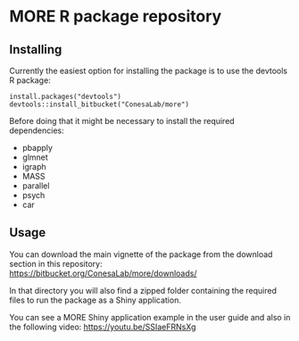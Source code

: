 # MORE R package repository

## Installing

Currently the easiest option for installing the package is to use the devtools R package:

    install.packages("devtools")
    devtools::install_bitbucket("ConesaLab/more")

Before doing that it might be necessary to install the required dependencies:

* pbapply
* glmnet
* igraph
* MASS
* parallel
* psych
* car

## Usage

You can download the main vignette of the package from the download section in this repository: https://bitbucket.org/ConesaLab/more/downloads/

In that directory you will also find a zipped folder containing the required files to run the package as a Shiny application.

You can see a MORE Shiny application example in the user guide and also in the following video: https://youtu.be/SSIaeFRNsXg

